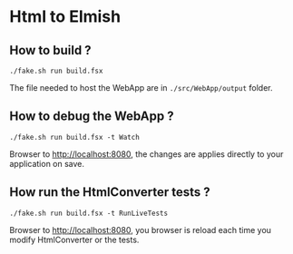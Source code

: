 # Html to Elmish

## How to build ?

```shell
./fake.sh run build.fsx
```

The file needed to host the WebApp are in `./src/WebApp/output` folder.

## How to debug the WebApp ?

```shell
./fake.sh run build.fsx -t Watch
```

Browser to [http://localhost:8080](http://localhost:8080), the changes are applies directly to your application on save.

## How run the HtmlConverter tests ?

```shell
./fake.sh run build.fsx -t RunLiveTests
```

Browser to [http://localhost:8080](http://localhost:8080), you browser is reload each time you modify HtmlConverter or the tests.
